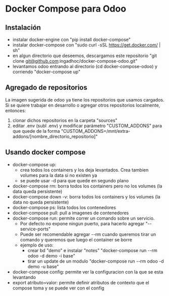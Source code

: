 # Docker Compose para Odoo
## Instalación
* instalar docker-engine con "pip install docker-compose"
* instalar docker-compose con "sudo curl -sSL https://get.docker.com/ | sh"
* en algun directorio que deseemos, descargamos este repositorio "git clone git@github.com:ingadhoc/docker-compose-odoo.git"
* levantamos odoo entrando al directorio (cd docker-compose-odoo) y corriendo "docker-compose up"

## Agregado de repositorios
La imagen sugerida de odoo ya tiene los repositorios que usamos cargados. Si se quiere trabajar en desarrollo o agregar otros repositorios localmente, entonces:

1. clonar dichos repositorios en la carpeta "sources"
2. editar .env (subl .env) y modificar parámetro "CUSTOM_ADDONS" para que quede de la forma "CUSTOM_ADDONS=/mnt/extra-addons/[nombre_directorio_repositorio]"

## Usando docker compose
* docker-compose up:
    * crea todos los containers y los deja levantados. Crea tambien volumes para la data si no existen ya
    * se puede usar -d para que quede en segundo plano
* docker-compose rm: borra todos los containers pero no los volumes (la data queda persistente)
* docker-compose down -v: borra todos los containers y los volumes (la data no queda persistente)
* docker-compose ps: lista todos los contenedores
* docker-compose pull: pull a imagenes de contenedores
* docker-compose run: permite correr un comando sobre un servicio.
    * Por defecto no expone ningun puerto, para hacerlo agregar "--service-ports"
    * Puede ser recomendable agregar --rm cuando queremos tirar un comando y queremos que luego el container se borre
    * ejemplo de uso:
        * crear bd "demo" e instalar "notes" "docker-compose run --rm odoo -d demo -i base"
        * tirar un update de un modulo "docker-compose run --rm odoo -d demo -u base"
* docker-compose config: permite ver la configuracion con la que se esta levantando
* export atributo=valor: permite definir atributos de contexto que el compose toma y se puede ver con el config 
